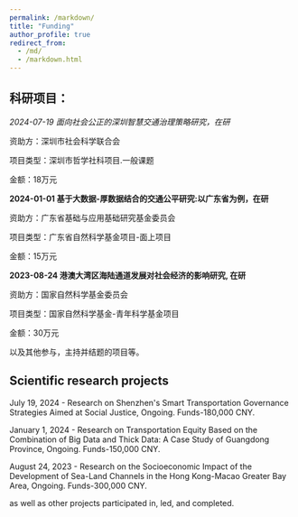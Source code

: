 ```yaml
---
permalink: /markdown/
title: "Funding"
author_profile: true
redirect_from: 
  - /md/
  - /markdown.html
---
```



## 科研项目：


*2024-07-19  面向社会公正的深圳智慧交通治理策略研究，在研*

资助方：深圳市社会科学联合会

项目类型：深圳市哲学社科项目.一般课题

金额：18万元


**2024-01-01  基于大数据-厚数据结合的交通公平研究:以广东省为例，在研**

资助方：广东省基础与应用基础研究基金委员会

项目类型：广东省自然科学基金项目-面上项目

金额：15万元

**2023-08-24  港澳大湾区海陆通道发展对社会经济的影响研究, 在研**

资助方：国家自然科学基金委员会

项目类型：国家自然科学基金-青年科学基金项目

金额：30万元


以及其他参与，主持并结题的项目等。


## Scientific research projects

July 19, 2024 - Research on Shenzhen's Smart Transportation Governance Strategies Aimed at Social Justice, Ongoing. Funds-180,000 CNY.

January 1, 2024 - Research on Transportation Equity Based on the Combination of Big Data and Thick Data: A Case Study of Guangdong Province, Ongoing. Funds-150,000 CNY.

August 24, 2023 - Research on the Socioeconomic Impact of the Development of Sea-Land Channels in the Hong Kong-Macao Greater Bay Area, Ongoing. Funds-300,000 CNY.

as well as other projects participated in, led, and completed.

